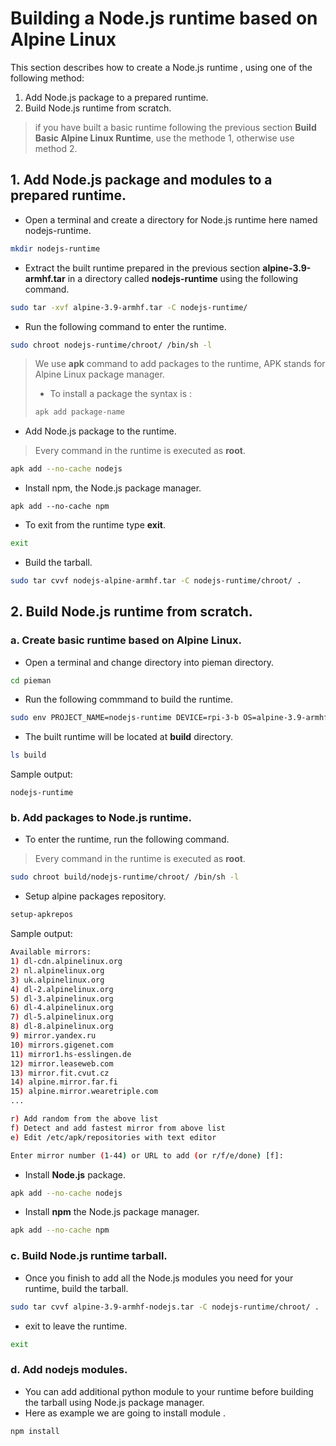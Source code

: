 # Building a Node.js runtime based on Alpine Linux

This section describes how to create a Node.js runtime , using one of the following method:

1. Add Node.js package to a prepared runtime.
2. Build Node.js runtime from scratch.

> if you have built a basic runtime following the previous section **Build Basic Alpine Linux Runtime**, use the methode 1, otherwise use  method 2.

## 1. Add Node.js package and modules to a prepared runtime.

 - Open a terminal and create a directory for Node.js runtime here named nodejs-runtime.

```bash
mkdir nodejs-runtime
```
  - Extract the built runtime prepared in the previous section **alpine-3.9-armhf.tar** in a directory called **nodejs-runtime** using the following command. 

```bash
sudo tar -xvf alpine-3.9-armhf.tar -C nodejs-runtime/
```
  - Run the following command to enter the runtime.

```bash
sudo chroot nodejs-runtime/chroot/ /bin/sh -l
```

> We use **apk** command to add packages to the runtime, APK stands for Alpine Linux package manager.
> - To install a package the syntax is :
>```bash
>apk add package-name
>```

  - Add Node.js package to the runtime.

> Every command in the runtime is executed as **root**.

```bash
apk add --no-cache nodejs
```
  - Install npm, the Node.js package manager.

```
apk add --no-cache npm
```

 - To exit from the runtime type **exit**.

```bash
exit
```

  - Build the tarball.

```bash
sudo tar cvvf nodejs-alpine-armhf.tar -C nodejs-runtime/chroot/ .
```


## 2. Build Node.js runtime from scratch.

### a. Create basic runtime  based on Alpine Linux.

   - Open a terminal and change directory into pieman directory. 
   
```bash 
cd pieman
```
   
   - Run the following commmand to build the runtime.

```bash
sudo env PROJECT_NAME=nodejs-runtime DEVICE=rpi-3-b OS=alpine-3.9-armhf CREATE_ONLY_CHROOT=true ./pieman.sh
```

   - The built runtime will be located at **build** directory.

```bash
ls build
```

Sample output:

```
nodejs-runtime
```

### b. Add packages to Node.js runtime.

   - To enter the runtime, run the following command.

> Every command in the runtime is executed as **root**. 

```bash
sudo chroot build/nodejs-runtime/chroot/ /bin/sh -l
```

   - Setup alpine packages repository.

```bash
setup-apkrepos
```
Sample output:

```bash
Available mirrors:
1) dl-cdn.alpinelinux.org
2) nl.alpinelinux.org
3) uk.alpinelinux.org
4) dl-2.alpinelinux.org
5) dl-3.alpinelinux.org
6) dl-4.alpinelinux.org
7) dl-5.alpinelinux.org
8) dl-8.alpinelinux.org
9) mirror.yandex.ru
10) mirrors.gigenet.com
11) mirror1.hs-esslingen.de
12) mirror.leaseweb.com
13) mirror.fit.cvut.cz
14) alpine.mirror.far.fi
15) alpine.mirror.wearetriple.com
...

r) Add random from the above list
f) Detect and add fastest mirror from above list
e) Edit /etc/apk/repositories with text editor

Enter mirror number (1-44) or URL to add (or r/f/e/done) [f]:
```

   - Install **Node.js** package. 

```bash
apk add --no-cache nodejs 
```

 - Install **npm** the Node.js package manager.

```bash 
apk add --no-cache npm  
```

### c. Build Node.js runtime tarball.

   - Once you finish to add all the Node.js modules you need for your runtime, build the tarball.

```bash
sudo tar cvvf alpine-3.9-armhf-nodejs.tar -C nodejs-runtime/chroot/ .
```
  
  - exit to leave the runtime.

```bash 
exit 
```

### d. Add nodejs modules.

   - You can add additional python module to your runtime before building the tarball using Node.js package manager.
   - Here as example we are going to install module . 

```bash
npm install  
```


